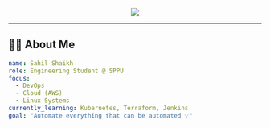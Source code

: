 <!-- Animated Header -->
<p align="center">
  <img src="https://capsule-render.vercel.app/api?type=waving&height=200&text=Hey!%20I'm%20Sahil%20Shaikh!&fontAlign=center&fontColor=ffffff&color=gradient" />
</p>

---

## 🙋‍♂️ About Me

```yaml
name: Sahil Shaikh
role: Engineering Student @ SPPU
focus:
  - DevOps
  - Cloud (AWS)
  - Linux Systems
currently_learning: Kubernetes, Terraform, Jenkins
goal: "Automate everything that can be automated 💡"
